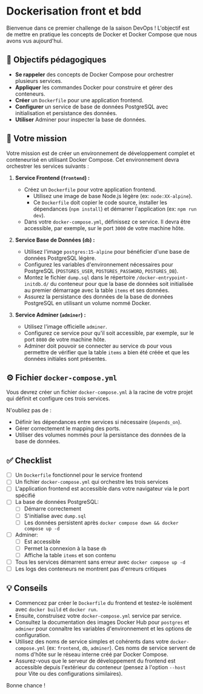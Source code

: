 # Dockerisation front et bdd

Bienvenue dans ce premier challenge de la saison DevOps ! L'objectif est de mettre en pratique les concepts de Docker et Docker Compose que nous avons vus aujourd'hui.

## 🎯 Objectifs pédagogiques

*   **Se rappeler** des concepts de Docker Compose pour orchestrer plusieurs services.
*   **Appliquer** les commandes Docker pour construire et gérer des conteneurs.
*   **Créer** un `Dockerfile` pour une application frontend.
*   **Configurer** un service de base de données PostgreSQL avec initialisation et persistance des données.
*   **Utiliser** Adminer pour inspecter la base de données.

## 🚀 Votre mission

Votre mission est de créer un environnement de développement complet et conteneurisé en utilisant Docker Compose. Cet environnement devra orchestrer les services suivants :

1.  **Service Frontend (`frontend`) :**
    *   Créez un `Dockerfile` pour votre application frontend.
        *   Utilisez une image de base Node.js légère (ex: `node:XX-alpine`).
        *   Ce `Dockerfile` doit copier le code source, installer les dépendances (`npm install`) et démarrer l'application (ex: `npm run dev`).
    *   Dans votre `docker-compose.yml`, définissez ce service. Il devra être accessible, par exemple, sur le port `3000` de votre machine hôte.

2.  **Service Base de Données (`db`) :**
    *   Utilisez l'image `postgres:15-alpine` pour bénéficier d'une base de données PostgreSQL légère.
    *   Configurez les variables d'environnement nécessaires pour PostgreSQL (`POSTGRES_USER`, `POSTGRES_PASSWORD`, `POSTGRES_DB`).
    *   Montez le fichier `dump.sql` dans le répertoire `/docker-entrypoint-initdb.d/` du conteneur pour que la base de données soit initialisée au premier démarrage avec la table `items` et ses données.
    *   Assurez la persistance des données de la base de données PostgreSQL en utilisant un volume nommé Docker.

3.  **Service Adminer (`adminer`) :**
    *   Utilisez l'image officielle `adminer`.
    *   Configurez ce service pour qu'il soit accessible, par exemple, sur le port `8080` de votre machine hôte.
    *   Adminer doit pouvoir se connecter au service `db` pour vous permettre de vérifier que la table `items` a bien été créée et que les données initiales sont présentes.

## ⚙️ Fichier `docker-compose.yml`

Vous devrez créer un fichier `docker-compose.yml` à la racine de votre projet qui définit et configure ces trois services.

N'oubliez pas de :
*   Définir les dépendances entre services si nécessaire (`depends_on`).
*   Gérer correctement le mapping des ports.
*   Utiliser des volumes nommés pour la persistance des données de la base de données.

## ✅ Checklist

- [ ] Un `Dockerfile` fonctionnel pour le service frontend
- [ ] Un fichier `docker-compose.yml` qui orchestre les trois services
- [ ] L'application frontend est accessible dans votre navigateur via le port spécifié
- [ ] La base de données PostgreSQL:
  - [ ] Démarre correctement
  - [ ] S'initialise avec `dump.sql`
  - [ ] Les données persistent après `docker compose down && docker compose up -d`
- [ ] Adminer:
  - [ ] Est accessible
  - [ ] Permet la connexion à la base `db`
  - [ ] Affiche la table `items` et son contenu
- [ ] Tous les services démarrent sans erreur avec `docker compose up -d`
- [ ] Les logs des conteneurs ne montrent pas d'erreurs critiques

## 💡 Conseils

*   Commencez par créer le `Dockerfile` du frontend et testez-le isolément avec `docker build` et `docker run`.
*   Ensuite, construisez votre `docker-compose.yml` service par service.
*   Consultez la documentation des images Docker Hub pour `postgres` et `adminer` pour connaître les variables d'environnement et les options de configuration.
*   Utilisez des noms de service simples et cohérents dans votre `docker-compose.yml` (ex: `frontend`, `db`, `adminer`). Ces noms de service servent de noms d'hôte sur le réseau interne créé par Docker Compose.
*   Assurez-vous que le serveur de développement du frontend est accessible depuis l'extérieur du conteneur (pensez à l'option `--host` pour Vite ou des configurations similaires).

Bonne chance !